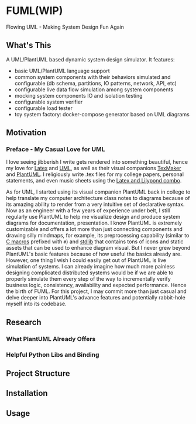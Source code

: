 # FUML(WIP)
Flowing UML - Making System Design Fun Again

## What's This
A UML/PlantUML based dynamic system design simulator. It features:
* basic UML/PlantUML language support
* common system components with their behaviors simulated and configurable (db schema, partitions, IO patterns, network, API, etc)
* configurable live data flow simulation among system components
* mocking system components IO and isolation testing
* configurable system verifier 
* configurable load tester
* toy system factory: docker-compose generator based on UML diagrams

## Motivation 
### Preface - My Casual Love for UML
I love seeing jibberish I write gets rendered into something beautiful, hence my love for [Latex](https://www.latex-project.org/) and [UML](https://www.uml.org/), as well as their visual companions [TexMaker](https://www.xm1math.net/texmaker/) and [PlantUML](https://plantuml.com/). I religiously write .tex files for my college papers, personal statements, and even music sheets using the [Latex and Lilypond combo](https://lilypond.org/doc/v2.21/Documentation/usage/latex). 

As for UML, I started using its visual companion PlantUML back in college to help translate my computer architecture class notes to diagrams because of its amazing ability to render from a very intuitive set of declarative syntax. Now as an engineer with a few years of experience under belt, I still regularly use PlantUML to help me visualize design and produce system diagrams for documentation, presentation. I know PlantUML is extremely customizable and offers a lot more than just connecting components and drawing silly mindmaps, for example, its preprocessing capability (similar to [C macros](https://gcc.gnu.org/onlinedocs/cpp/Macros.html) prefixed with `#`) and [stdlib](https://github.com/plantuml/plantuml-stdlib) that contains tons of icons and static assets that can be used to enhance diagram visual. But I never grew beyond PlantUML's basic features because of how useful the basics already are. However, one thing I wish I could easily get out of PlantUML is live simulation of systems. I can already imagine how much more painless designing complicated distributed systems would be if we are able to properly simulate them every step of the way to incrementally verify business logic, consistency, availability and expected performance. Hence the birth of FUML. For this project, I may commit more than just casual and delve deeper into PlantUML's advance features and potentially rabbit-hole myself into its codebase.

## Research
### What PlantUML Already Offers
### Helpful Python Libs and Binding
### 
## Project Structure
## Installation
## Usage
